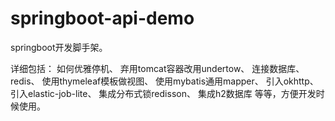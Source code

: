# springboot-api-demo
springboot开发脚手架。

详细包括：
   如何优雅停机、
   弃用tomcat容器改用undertow、
   连接数据库、
   redis、
   使用thymeleaf模板做视图、
   使用mybatis通用mapper、
   引入okhttp、
   引入elastic-job-lite、
   集成分布式锁redisson、
   集成h2数据库
等等，方便开发时候使用。

